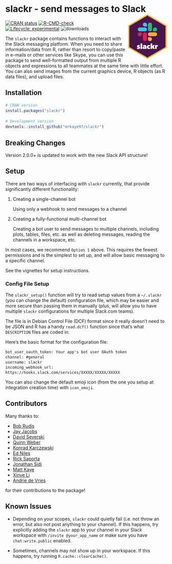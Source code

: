 
<!-- README.md is generated from README.Rmd. Please edit that file -->

# slackr - send messages to Slack <img src='man/figures/logo.svg' align="right" height="139" />

<!-- badges: start -->

[![CRAN
status](https://www.r-pkg.org/badges/version/slackr)](https://CRAN.R-project.org/package=slackr)
[![R-CMD-check](https://github.com/mrkaye97/slackr/workflows/R-CMD-check/badge.svg)](https://github.com/mrkaye97/slackr/actions)
[![Lifecycle:
experimental](https://img.shields.io/badge/lifecycle-experimental-orange.svg)](https://www.tidyverse.org/lifecycle/#experimental)
![downloads](http://cranlogs.r-pkg.org/badges/grand-total/slackr)
<!-- badges: end -->

The `slackr` package contains functions to interact with the Slack
messaging platform. When you need to share information/data from R,
rather than resort to copy/paste in e-mails or other services like
Skype, you can use this package to send well-formatted output from
multiple R objects and expressions to all teammates at the same time
with little effort. You can also send images from the current graphics
device, R objects (as R data files), and upload files.

## Installation

``` r
# CRAN version
install.packages("slackr")

# Development version
devtools::install_github("mrkaye97/slackr")
```

## Breaking Changes

Version 2.0.0+ is updated to work with the new Slack API structure\!

## Setup

There are two ways of interfacing with `slackr` currently, that provide
significantly different functionality:

1.  Creating a single-channel bot
    
    Using only a webhook to send messages to a channel

2.  Creating a fully-functional multi-channel bot
    
    Creating a bot user to send messages to multiple channels, including
    plots, tables, files, etc. as well as deleting messages, reading the
    channels in a workspace, etc.

In most cases, we recommend `Option 1` above. This requires the fewest
permissions and is the simplest to set up, and will allow basic
messaging to a specific channel.

See the vignettes for setup instructions.

### Config File Setup

The `slackr_setup()` function will try to read setup values from a
`~/.slackr` (you can change the default) configuration file, which may
be easier and more secure than passing them in manually (plus, will
allow you to have multiple `slackr` configurations for multiple
Slack.com teams).

The file is in Debian Control File (DCF) format since it really doesn’t
need to be JSON and R has a handy `read.dcf()` function since that’s
what `DESCRIPTION` files are coded in.

Here’s the basic format for the configuration file:

    bot_user_oauth_token: Your app's bot user OAuth token
    channel: #general
    username: slackr
    incoming_webhook_url: https://hooks.slack.com/services/XXXXX/XXXXX/XXXXX

You can also change the default emoji icon (from the one you setup at
integration creation time) with `icon_emoji`.

## Contributors

Many thanks to:

  - [Bob Rudis](https://github.com/hrbrmstr)
  - [Jay Jacobs](https://github.com/jayjacobs)
  - [David Severski](https://github.com/davidski)
  - [Quinn Weber](https://github.com/qsweber)
  - [Konrad Karczewski](https://github.com/konradjk)
  - [Ed Niles](https://github.com/eniles)
  - [Rick Saporta](https://github.com/rsaporta)
  - [Jonathan Sidi](https://github.com/yonicd)
  - [Matt Kaye](https://github.com/mrkaye97)
  - [Xinye Li](https://github.com/xinye1)
  - [Andrie de Vries](https://github.com/andrie)

for their contributions to the package\!

## Known Issues

  - Depending on your scopes, `slackr` could quietly fail (i.e. not
    throw an error, but also not post anything to your channel). If this
    happens, try explicitly adding the `slackr` app to your channel in
    your Slack workspace with `/invite @your_app_name` or make sure you
    have `chat:write.public` enabled.

  - Sometimes, channels may not show up in your workspace. If this
    happens, try running `R.cache::clearCache()`.
